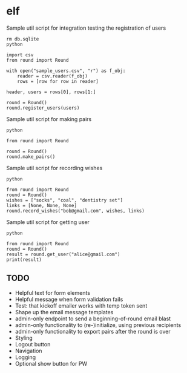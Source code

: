 # elf

Sample util script for integration testing the registration of users
```
rm db.sqlite
python

import csv
from round import Round

with open("sample_users.csv", "r") as f_obj:
    reader = csv.reader(f_obj)
    rows = [row for row in reader]
    
header, users = rows[0], rows[1:]

round = Round()
round.register_users(users)
```

Sample util script for making pairs
```
python

from round import Round

round = Round()
round.make_pairs()
```

Sample util script for recording wishes
```
python

from round import Round
round = Round()
wishes = ["socks", "coal", "dentistry set"]
links = [None, None, None]
round.record_wishes("bob@gmail.com", wishes, links)
```

Sample util script for getting user
```
python 

from round import Round
round = Round()
result = round.get_user("alice@gmail.com")
print(result)
```

## TODO
- Helpful text for form elements
- Helpful message when form validation fails
- Test: that kickoff emailer works with temp token sent
- Shape up the email message templates
- admin-only endpoint to send a beginning-of-round email blast
- admin-only functionality to (re-)initialize, using previous recipients
- admin-only functionality to export pairs after the round is over
- Styling
- Logout button
- Navigation
- Logging
- Optional show button for PW